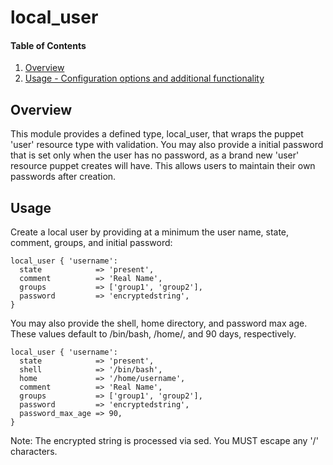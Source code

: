 # local_user

#### Table of Contents

1. [Overview](#overview)
4. [Usage - Configuration options and additional functionality](#usage)

## Overview

This module provides a defined type, local_user, that wraps the puppet 'user'
resource type with validation. You may also provide a initial password that is
set only when the user has no password, as a brand new 'user' resource puppet
creates will have. This allows users to maintain their own passwords after
creation.

## Usage

Create a local user by providing at a minimum the user name, state, comment,
groups, and initial password:

    local_user { 'username':
      state            => 'present',
      comment          => 'Real Name',
      groups           => ['group1', 'group2'],
      password         => 'encryptedstring',
    }

You may also provide the shell, home directory, and password max age. These
values default to /bin/bash, /home/<username>, and 90 days, respectively.

    local_user { 'username':
      state            => 'present',
      shell            => '/bin/bash',
      home             => '/home/username',
      comment          => 'Real Name',
      groups           => ['group1', 'group2'],
      password         => 'encryptedstring',
      password_max_age => 90,
    }

Note: The encrypted string is processed via sed. You MUST escape any '/'
characters.
